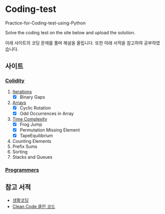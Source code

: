 # Coding-test

Practice-for-Coding-test-using-Python

Solve the coding test on the site below and upload the solution.

아래 사이트의 코딩 문제를 풀며 해설을 올립니다.
또한 아래 서적을 참고하여 공부하였습니다.

## 사이트
### [Colidity](https://app.codility.com/programmers/lessons/)
1. [Iterations](https://codility.com/media/train/Iterations.pdf)
    - [x] Binary Gaps
1. [Arrays](https://codility.com/media/train/0-Arrays.pdf)
    - [x] Cyclic Rotation
    - [x] Odd Occurrences in Array
1. [Time Complexity](https://codility.com/media/train/1-TimeComplexity.pdf)
    - [x] Frog Jump
    - [x] Permutation Missing Element
    - [x] TapeEquilibrium
1. Counting Elements
1. Prefix Sums
1. Sorting
1. Stacks and Queues

### [Programmers](https://programmers.co.kr/)




## 참고 서적
+ [생활코딩](http://www.yes24.com/Product/Goods/89837435)
+ [Clean Code 클린 코드](http://www.yes24.com/Product/Goods/11681152)
